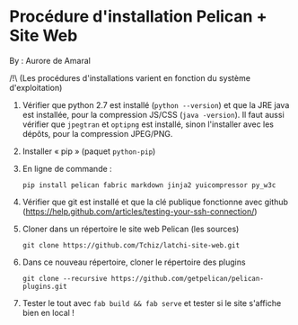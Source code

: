Procédure d'installation Pelican + Site Web
=============

By : Aurore de Amaral

/!\ (Les procédures d'installations varient en fonction du système d'exploitation)

1. Vérifier que python 2.7 est installé (`python --version`) et que la JRE java est installée, pour la compression JS/CSS (`java -version`). Il faut aussi vérifier que `jpegtran` et `optipng` est installé, sinon l'installer avec les dépôts, pour la compression JPEG/PNG.

2. Installer « pip » (paquet `python-pip`)

3. En ligne de commande :

	`pip install pelican fabric markdown jinja2 yuicompressor py_w3c`

4. Vérifier que git est installé et que la clé publique fonctionne avec github (https://help.github.com/articles/testing-your-ssh-connection/)

5. Cloner dans un répertoire le site web Pelican (les sources)

	`git clone https://github.com/Tchiz/latchi-site-web.git`

6. Dans ce nouveau répertoire, cloner le répertoire des plugins

	`git clone --recursive https://github.com/getpelican/pelican-plugins.git`

7. Tester le tout avec `fab build && fab serve` et tester si le site s'affiche bien en local !

